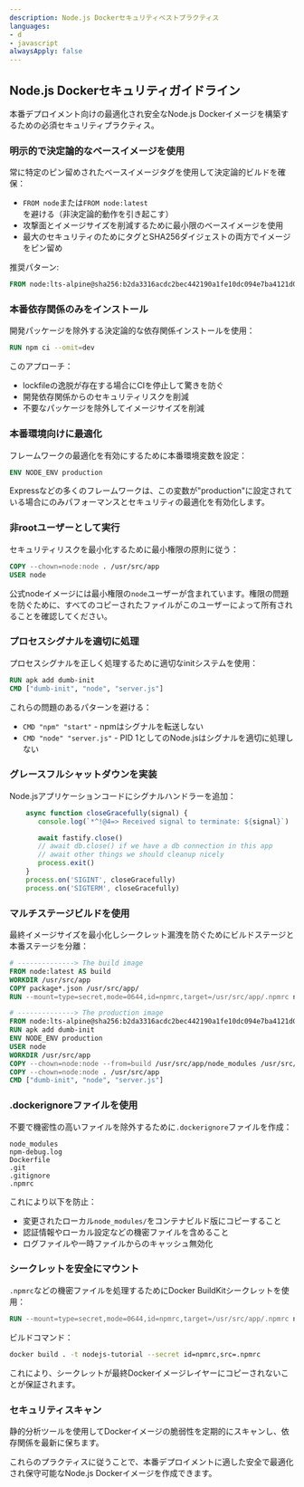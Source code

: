 ```yaml
---
description: Node.js Dockerセキュリティベストプラクティス
languages:
- d
- javascript
alwaysApply: false
---
```


## Node.js Dockerセキュリティガイドライン

本番デプロイメント向けの最適化され安全なNode.js Dockerイメージを構築するための必須セキュリティプラクティス。

### 明示的で決定論的なベースイメージを使用

常に特定のピン留めされたベースイメージタグを使用して決定論的ビルドを確保：
- `FROM node`または`FROM node:latest`を避ける（非決定論的動作を引き起こす）
- 攻撃面とイメージサイズを削減するために最小限のベースイメージを使用
- 最大のセキュリティのためにタグとSHA256ダイジェストの両方でイメージをピン留め

推奨パターン:
```dockerfile
FROM node:lts-alpine@sha256:b2da3316acdc2bec442190a1fe10dc094e7ba4121d029cb32075ff59bb27390a
```

### 本番依存関係のみをインストール

開発パッケージを除外する決定論的な依存関係インストールを使用：
```dockerfile
RUN npm ci --omit=dev
```

このアプローチ：
- lockfileの逸脱が存在する場合にCIを停止して驚きを防ぐ
- 開発依存関係からのセキュリティリスクを削減
- 不要なパッケージを除外してイメージサイズを削減

### 本番環境向けに最適化

フレームワークの最適化を有効にするために本番環境変数を設定：
```dockerfile
ENV NODE_ENV production
```

Expressなどの多くのフレームワークは、この変数が"production"に設定されている場合にのみパフォーマンスとセキュリティの最適化を有効化します。

### 非rootユーザーとして実行

セキュリティリスクを最小化するために最小権限の原則に従う：
```dockerfile
COPY --chown=node:node . /usr/src/app
USER node
```

公式nodeイメージには最小権限の`node`ユーザーが含まれています。権限の問題を防ぐために、すべてのコピーされたファイルがこのユーザーによって所有されることを確認してください。

### プロセスシグナルを適切に処理

プロセスシグナルを正しく処理するために適切なinitシステムを使用：
```dockerfile
RUN apk add dumb-init
CMD ["dumb-init", "node", "server.js"]
```

これらの問題のあるパターンを避ける：
- `CMD "npm" "start"` - npmはシグナルを転送しない
- `CMD "node" "server.js"` - PID 1としてのNode.jsはシグナルを適切に処理しない

### グレースフルシャットダウンを実装

Node.jsアプリケーションコードにシグナルハンドラーを追加：
```javascript
    async function closeGracefully(signal) {
       console.log(`*^!@4=> Received signal to terminate: ${signal}`)

       await fastify.close()
       // await db.close() if we have a db connection in this app
       // await other things we should cleanup nicely
       process.exit()
    }
    process.on('SIGINT', closeGracefully)
    process.on('SIGTERM', closeGracefully)
```

### マルチステージビルドを使用

最終イメージサイズを最小化しシークレット漏洩を防ぐためにビルドステージと本番ステージを分離：

```dockerfile
# --------------> The build image
FROM node:latest AS build
WORKDIR /usr/src/app
COPY package*.json /usr/src/app/
RUN --mount=type=secret,mode=0644,id=npmrc,target=/usr/src/app/.npmrc npm ci --omit=dev

# --------------> The production image
FROM node:lts-alpine@sha256:b2da3316acdc2bec442190a1fe10dc094e7ba4121d029cb32075ff59bb27390a
RUN apk add dumb-init
ENV NODE_ENV production
USER node
WORKDIR /usr/src/app
COPY --chown=node:node --from=build /usr/src/app/node_modules /usr/src/app/node_modules
COPY --chown=node:node . /usr/src/app
CMD ["dumb-init", "node", "server.js"]
```

### .dockerignoreファイルを使用

不要で機密性の高いファイルを除外するために`.dockerignore`ファイルを作成：
```
node_modules
npm-debug.log
Dockerfile
.git
.gitignore
.npmrc
```

これにより以下を防止：
- 変更されたローカル`node_modules/`をコンテナビルド版にコピーすること
- 認証情報やローカル設定などの機密ファイルを含めること
- ログファイルや一時ファイルからのキャッシュ無効化

### シークレットを安全にマウント

`.npmrc`などの機密ファイルを処理するためにDocker BuildKitシークレットを使用：
```dockerfile
RUN --mount=type=secret,mode=0644,id=npmrc,target=/usr/src/app/.npmrc npm ci --omit=dev
```

ビルドコマンド：
```bash
docker build . -t nodejs-tutorial --secret id=npmrc,src=.npmrc
```

これにより、シークレットが最終Dockerイメージレイヤーにコピーされないことが保証されます。

### セキュリティスキャン

静的分析ツールを使用してDockerイメージの脆弱性を定期的にスキャンし、依存関係を最新に保ちます。

これらのプラクティスに従うことで、本番デプロイメントに適した安全で最適化され保守可能なNode.js Dockerイメージを作成できます。
